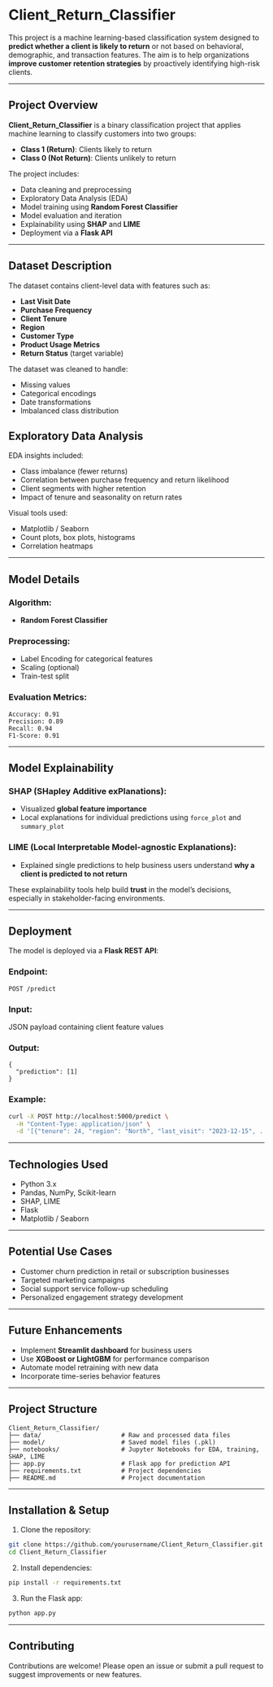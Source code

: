 # Client_Return_Classifier
This project is a machine learning-based classification system designed to **predict whether a client is likely to return** or not based on behavioral, demographic, and transaction features. The aim is to help organizations **improve customer retention strategies** by proactively identifying high-risk clients.

---

## Project Overview

**Client_Return_Classifier** is a binary classification project that applies machine learning to classify customers into two groups:
- **Class 1 (Return)**: Clients likely to return
- **Class 0 (Not Return)**: Clients unlikely to return

The project includes:
- Data cleaning and preprocessing
- Exploratory Data Analysis (EDA)
- Model training using **Random Forest Classifier**
- Model evaluation and iteration
- Explainability using **SHAP** and **LIME**
- Deployment via a **Flask API**

---

## Dataset Description

The dataset contains client-level data with features such as:
- **Last Visit Date**
- **Purchase Frequency**
- **Client Tenure**
- **Region**
- **Customer Type**
- **Product Usage Metrics**
- **Return Status** (target variable)

The dataset was cleaned to handle:
- Missing values
- Categorical encodings
- Date transformations
- Imbalanced class distribution


## Exploratory Data Analysis

EDA insights included:
- Class imbalance (fewer returns)
- Correlation between purchase frequency and return likelihood
- Client segments with higher retention
- Impact of tenure and seasonality on return rates

Visual tools used:
- Matplotlib / Seaborn
- Count plots, box plots, histograms
- Correlation heatmaps

---

## Model Details

### Algorithm:
- **Random Forest Classifier**

### Preprocessing:
- Label Encoding for categorical features
- Scaling (optional)
- Train-test split

### Evaluation Metrics:
```
Accuracy: 0.91
Precision: 0.89
Recall: 0.94
F1-Score: 0.91
```

---

## Model Explainability

### SHAP (SHapley Additive exPlanations):
- Visualized **global feature importance**
- Local explanations for individual predictions using `force_plot` and `summary_plot`

### LIME (Local Interpretable Model-agnostic Explanations):
- Explained single predictions to help business users understand **why a client is predicted to not return**

These explainability tools help build **trust** in the model’s decisions, especially in stakeholder-facing environments.

---

## Deployment

The model is deployed via a **Flask REST API**:

### Endpoint:
`POST /predict`

### Input:
JSON payload containing client feature values

### Output:
```
{
  "prediction": [1]
}
```

### Example:
```bash
curl -X POST http://localhost:5000/predict \
  -H "Content-Type: application/json" \
  -d '[{"tenure": 24, "region": "North", "last_visit": "2023-12-15", ...}]'
```

---

## Technologies Used

- Python 3.x
- Pandas, NumPy, Scikit-learn
- SHAP, LIME
- Flask
- Matplotlib / Seaborn

---

## Potential Use Cases

- Customer churn prediction in retail or subscription businesses
- Targeted marketing campaigns
- Social support service follow-up scheduling
- Personalized engagement strategy development

---

## Future Enhancements

- Implement **Streamlit dashboard** for business users
- Use **XGBoost or LightGBM** for performance comparison
- Automate model retraining with new data
- Incorporate time-series behavior features

---

## Project Structure

```
Client_Return_Classifier/
├── data/                      # Raw and processed data files
├── model/                     # Saved model files (.pkl)
├── notebooks/                 # Jupyter Notebooks for EDA, training, SHAP, LIME
├── app.py                     # Flask app for prediction API
├── requirements.txt           # Project dependencies
├── README.md                  # Project documentation
```

---

## Installation & Setup

1. Clone the repository:
```bash
git clone https://github.com/yourusername/Client_Return_Classifier.git
cd Client_Return_Classifier
```

2. Install dependencies:
```bash
pip install -r requirements.txt
```

3. Run the Flask app:
```bash
python app.py
```

---

## Contributing

Contributions are welcome! Please open an issue or submit a pull request to suggest improvements or new features.

